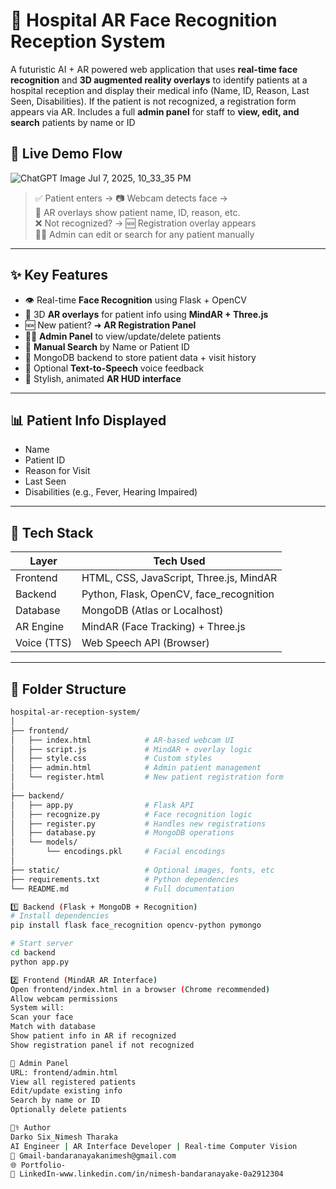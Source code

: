 # 🧠 Hospital AR Face Recognition Reception System

A futuristic AI + AR powered web application that uses **real-time face recognition** and **3D augmented reality overlays** to identify patients at a hospital reception and display their medical info (Name, ID, Reason, Last Seen, Disabilities). If the patient is not recognized, a registration form appears via AR. Includes a full **admin panel** for staff to **view, edit, and search** patients by name or ID
## 📸 Live Demo Flow
![ChatGPT Image Jul 7, 2025, 10_33_35 PM](https://github.com/user-attachments/assets/8d87b83e-9369-4763-8b0f-980030f83dac)

> ✅ Patient enters → 📷 Webcam detects face →  
> 🧠 AR overlays show patient name, ID, reason, etc.  
> ❌ Not recognized? → 🆕 Registration overlay appears  
> 👩‍⚕️ Admin can edit or search for any patient manually

---

## ✨ Key Features

- 👁️ Real-time **Face Recognition** using Flask + OpenCV
- 🧠 3D **AR overlays** for patient info using **MindAR + Three.js**
- 🆕 New patient? ➜ **AR Registration Panel**
- 👨‍⚕️ **Admin Panel** to view/update/delete patients
- 🔎 **Manual Search** by Name or Patient ID
- 🧾 MongoDB backend to store patient data + visit history
- 📢 Optional **Text-to-Speech** voice feedback
- 🎨 Stylish, animated **AR HUD interface**

---

## 📊 Patient Info Displayed

- Name  
- Patient ID  
- Reason for Visit  
- Last Seen  
- Disabilities (e.g., Fever, Hearing Impaired)

---

## 🧰 Tech Stack

| Layer        | Tech Used                             |
|--------------|----------------------------------------|
| Frontend     | HTML, CSS, JavaScript, Three.js, MindAR |
| Backend      | Python, Flask, OpenCV, face_recognition |
| Database     | MongoDB (Atlas or Localhost)          |
| AR Engine    | MindAR (Face Tracking) + Three.js     |
| Voice (TTS)  | Web Speech API (Browser)              |

---

## 📂 Folder Structure

```bash
hospital-ar-reception-system/
│
├── frontend/
│   ├── index.html            # AR-based webcam UI
│   ├── script.js             # MindAR + overlay logic
│   ├── style.css             # Custom styles
│   ├── admin.html            # Admin patient management
│   └── register.html         # New patient registration form
│
├── backend/
│   ├── app.py                # Flask API
│   ├── recognize.py          # Face recognition logic
│   ├── register.py           # Handles new registrations
│   ├── database.py           # MongoDB operations
│   └── models/
│       └── encodings.pkl     # Facial encodings
│
├── static/                   # Optional images, fonts, etc               
├── requirements.txt          # Python dependencies
└── README.md                 # Full documentation

1️⃣ Backend (Flask + MongoDB + Recognition)
# Install dependencies
pip install flask face_recognition opencv-python pymongo

# Start server
cd backend
python app.py

2️⃣ Frontend (MindAR AR Interface)
Open frontend/index.html in a browser (Chrome recommended)
Allow webcam permissions
System will:
Scan your face
Match with database
Show patient info in AR if recognized
Show registration panel if not recognized

🔐 Admin Panel
URL: frontend/admin.html
View all registered patients
Edit/update existing info
Search by name or ID
Optionally delete patients

👨‍⚕️ Author
Darko Six_Nimesh Tharaka
AI Engineer | AR Interface Developer | Real-time Computer Vision
📧 Gmail-bandaranayakanimesh@gmail.com
🌐 Portfolio-
🔗 LinkedIn-www.linkedin.com/in/nimesh-bandaranayake-0a2912304




